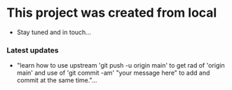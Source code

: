 # This project was created from local 
- Stay tuned and in touch...
### Latest updates
- "learn how to use upstream 'git push -u origin main' to get rad of 'origin main' and use of 'git commit -am' "your message here" to add and commit at the same time."...